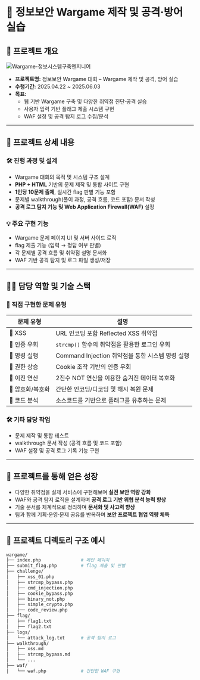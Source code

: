 # 🎯 정보보안 Wargame 제작 및 공격·방어 실습

## 📌 프로젝트 개요

![Wargame-정보시스템구축엔지니어](https://github.com/user-attachments/assets/69ac6398-e01e-457c-9f38-ed8bd1c57720)
- **프로젝트명:** 정보보안 Wargame 대회 – Wargame 제작 및 공격, 방어 실습
- **수행기간:** 2025.04.22 ~ 2025.06.03
- **목표:**
  - 웹 기반 Wargame 구축 및 다양한 취약점 진단·공격 실습
  - 사용자 입력 기반 플래그 제출 시스템 구현
  - WAF 설정 및 공격 탐지 로그 수집/분석
---

## 🧩 프로젝트 상세 내용

### 🛠 진행 과정 및 설계

- Wargame 대회의 목적 및 시스템 구조 설계
- **PHP + HTML** 기반의 문제 제작 및 통합 사이트 구현
- **1인당 10문제 출제**, 실시간 flag 판별 기능 포함
- 문제별 walkthrough(풀이 과정, 공격 흐름, 코드 포함) 문서 작성
- **공격 로그 탐지 기능 및 Web Application Firewall(WAF)** 설정

### 💡 주요 구현 기능

- Wargame 문제 페이지 UI 및 서버 사이드 로직
- flag 제출 기능 (입력 → 정답 여부 판별)
- 각 문제별 공격 흐름 및 취약점 설명 문서화
- WAF 기반 공격 탐지 및 로그 파일 생성/저장

---

## 🧑‍💻 담당 역할 및 기술 스택

### 🔧 직접 구현한 문제 유형

| 문제 유형 | 설명 |
|-----------|------|
| 🔸 XSS | URL 인코딩 포함 Reflected XSS 취약점 |
| 🔸 인증 우회 | `strcmp()` 함수의 취약점을 활용한 로그인 우회 |
| 🔸 명령 실행 | Command Injection 취약점을 통한 시스템 명령 실행 |
| 🔸 권한 상승 | Cookie 조작 기반의 인증 우회 |
| 🔸 이진 연산 | 2진수 NOT 연산을 이용한 숨겨진 데이터 복호화 |
| 🔸 암호화/복호화 | 간단한 인코딩/디코딩 및 해시 복원 문제 |
| 🔸 코드 분석 | 소스코드를 기반으로 플래그를 유추하는 문제 |

### 🛠 기타 담당 작업

- 문제 제작 및 통합 테스트
- walkthrough 문서 작성 (공격 흐름 및 코드 포함)
- WAF 설정 및 공격 로그 기록 기능 구현

---

## 🧠 프로젝트를 통해 얻은 성장

- 다양한 취약점을 실제 서비스에 구현해보며 **실전 보안 역량 강화**
- WAF와 공격 탐지 로직을 설계하며 **공격 로그 기반 위협 분석 능력 향상**
- 기술 문서를 체계적으로 정리하며 **문서화 및 사고력 향상**
- 팀과 함께 기획·운영·문제 공유를 반복하며 **보안 프로젝트 협업 역량 체득**

---

## 📁 프로젝트 디렉토리 구조 예시

```bash
wargame/
├── index.php               # 메인 페이지
├── submit_flag.php         # flag 제출 및 판별
├── challenge/
│   ├── xss_01.php
│   ├── strcmp_bypass.php
│   ├── cmd_injection.php
│   ├── cookie_bypass.php
│   ├── binary_not.php
│   ├── simple_crypto.php
│   ├── code_review.php
├── flag/
│   ├── flag1.txt
│   ├── flag2.txt
├── logs/
│   └── attack_log.txt      # 공격 탐지 로그
├── walkthrough/
│   ├── xss.md
│   ├── strcmp_bypass.md
│   └── ...
├── waf/
│   └── waf.php             # 간단한 WAF 구현
